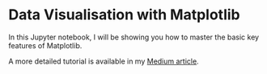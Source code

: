 # Data Visualisation with Matplotlib

In this Jupyter notebook, I will be showing you how to master the basic key features of Matplotlib.

A more detailed tutorial is available in my [Medium article](https://towardsdatascience.com/data-visualisation-with-matplotlib-13aaf4787b30).

